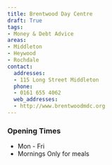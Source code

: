 ```yaml
---
title: Brentwood Day Centre
draft: True
tags:
- Money & Debt Advice
areas:
- Middleton
- Heywood
- Rochdale
contact:
  addresses:
  - 115 Long Street Middleton
  phone:
  - 0161 655 4062
  web_addresses:
  - http://www.brentwoodmdc.org
---
```


### Opening Times
* Mon - Fri
* Mornings Only for meals

